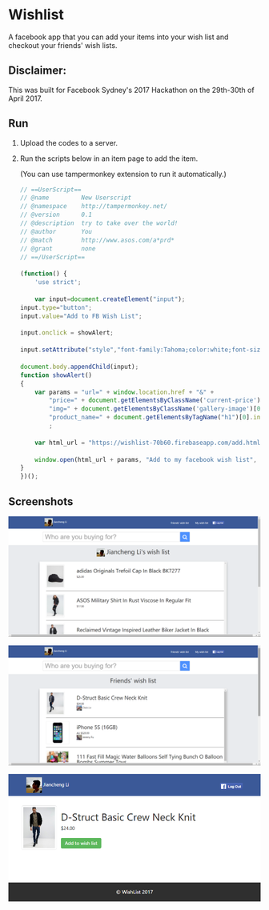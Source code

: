 # Wishlist

A facebook app that you can add your items into your wish list and checkout your friends' wish lists.

## Disclaimer:

This was built for Facebook Sydney's 2017 Hackathon on the 29th-30th of April 2017. 

## Run

1. Upload the codes to a server.

2. Run the scripts below in an item page to add the item.
    
    (You can use tampermonkey extension to run it automatically.)

    ```javascript
    // ==UserScript==
    // @name         New Userscript
    // @namespace    http://tampermonkey.net/
    // @version      0.1
    // @description  try to take over the world!
    // @author       You
    // @match        http://www.asos.com/a*prd*
    // @grant        none
    // ==/UserScript==

    (function() {
        'use strict';

        var input=document.createElement("input");
    input.type="button";
    input.value="Add to FB Wish List";

    input.onclick = showAlert;

    input.setAttribute("style","font-family:Tahoma;color:white;font-size:18px;position:absolute;top:300px;right:280px;background-color:#4a67b8");

    document.body.appendChild(input);
    function showAlert()
    {
        var params = "url=" + window.location.href + "&" +
            "price=" + document.getElementsByClassName('current-price')[0].innerHTML + "&" +
            "img=" + document.getElementsByClassName('gallery-image')[0].currentSrc + "&" +
            "product_name=" + document.getElementsByTagName("h1")[0].innerHTML
            ;

        var html_url = "https://wishlist-70b60.firebaseapp.com/add.html?";

        window.open(html_url + params, "Add to my facebook wish list", "height=480, width=800");
    }
    })();
    ```

## Screenshots

![screenshot_my_wishlist](screenshots/screenshot_my_wishlist.png)

![screenshot_friends_wishlist](screenshots/screenshot_friends_wishlist.png)

![screenshot_add_item](screenshots/screenshot_add_item.png)
